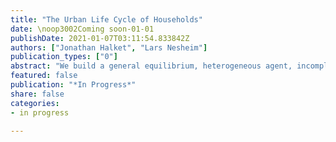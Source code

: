 ```yaml
---
title: "The Urban Life Cycle of Households"
date: \noop3002Coming soon-01-01
publishDate: 2021-01-07T03:11:54.833842Z
authors: ["Jonathan Halket", "Lars Nesheim"]
publication_types: ["0"]
abstract: "We build a general equilibrium, heterogeneous agent, incomplete markets version of a classic urban residential choice model. House prices and rents are non-linear functions of location and size. We examine why families with young children move and buy homes in suburban areas even though observationally similar rentals are relatively cheap."
featured: false
publication: "*In Progress*"
share: false
categories:
- in progress

---
```

